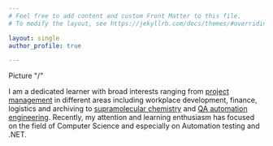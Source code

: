 ```yaml
---
# Feel free to add content and custom Front Matter to this file.
# To modify the layout, see https://jekyllrb.com/docs/themes/#overriding-theme-defaults

layout: single
author_profile: true

---
```


Picture "/"

I am a dedicated learner with broad interests ranging from [project management](/projects) in different areas including workplace development, finance, logistics and archiving to [supramolecular chemistry](/Publications/) and [QA automation engineering](/projects/). Recently, my attention and learning enthusiasm has focused on the field of Computer Science and especially on Automation testing and .NET.         